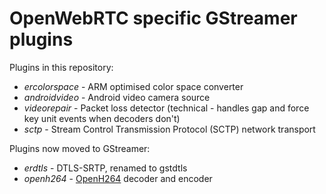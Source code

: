 OpenWebRTC specific GStreamer plugins
=====================================

Plugins in this repository:

* *ercolorspace* - ARM optimised color space converter
* *androidvideo* - Android video camera source
* *videorepair* - Packet loss detector (technical - handles gap and force key unit events when decoders don't)
* *sctp* - Stream Control Transmission Protocol (SCTP) network transport

Plugins now moved to GStreamer:

* *erdtls* - DTLS-SRTP, renamed to gstdtls
* *openh264* - [OpenH264](http://www.openh264.org) decoder and encoder
